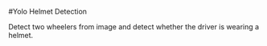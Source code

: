 #Yolo Helmet Detection 

Detect two wheelers from image and detect whether the driver is wearing a helmet.

